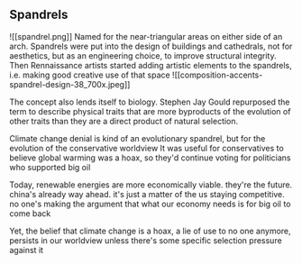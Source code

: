 
## Spandrels
![[spandrel.png]]
Named for the near-triangular areas on either side of an arch. Spandrels were put into the design of buildings and cathedrals, not for aesthetics, but as an engineering choice, to improve structural integrity. Then Rennaissance artists started adding artistic elements to the spandrels, i.e. making good creative use of that space
![[composition-accents-spandrel-design-38_700x.jpeg]]


The concept also lends itself to biology. Stephen Jay Gould repurposed the term to describe physical traits that are more byproducts of the evolution of other traits than they are a direct product of natural selection.

Climate change denial is kind of an evolutionary spandrel, but for the evolution of the conservative worldview
It was useful for conservatives to believe global warming was a hoax, so they'd continue voting for politicians who supported big oil

Today, renewable energies are more economically viable. they're the future. china's already way ahead. it's just a matter of the us staying competitive. no one's making the argument that what our economy needs is for big oil to come back

Yet, the belief that climate change is a hoax, a lie of use to no one anymore, persists in our worldview unless there's some specific selection pressure against it